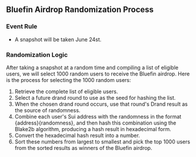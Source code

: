 ## Bluefin Airdrop Randomization Process

### Event Rule

- A snapshot will be taken June 24st.

### Randomization Logic

After taking a snapshot at a random time and compiling a list of eligible users, we will select 1000 random users to receive the Bluefin airdrop. Here is the process for selecting the 1000 random users:

1. Retrieve the complete list of eligible users.
2. Select a future drand round to use as the seed for hashing the list.
3. When the chosen drand round occurs, use that round's Drand result as the source of randomness.
4. Combine each user's Sui address with the randomness in the format {address}{randomness}, and then hash this combination using the Blake2b algorithm, producing a hash result in hexadecimal form.
5. Convert the hexadecimal hash result into a number.
6. Sort these numbers from largest to smallest and pick the top 1000 users from the sorted results as winners of the Bluefin airdrop.
